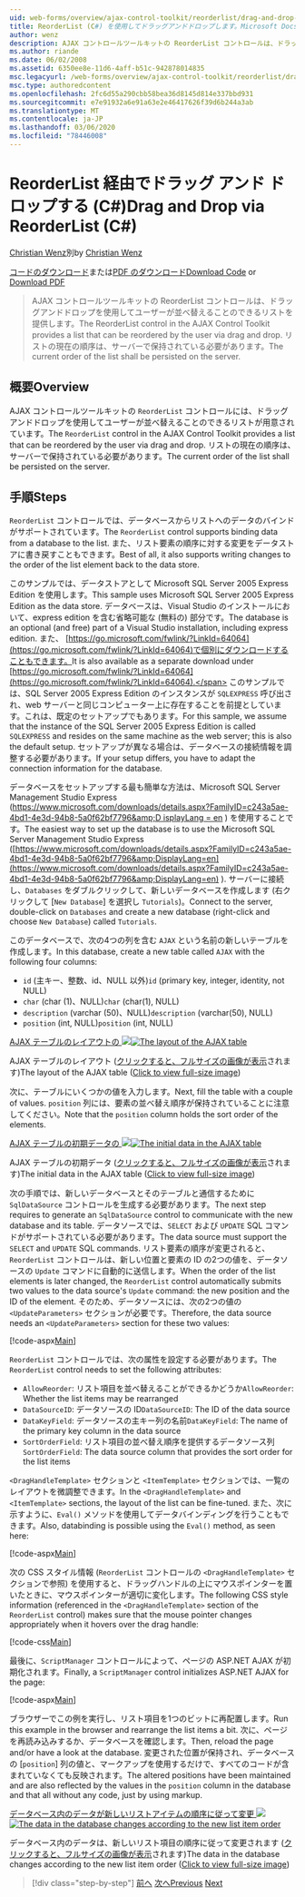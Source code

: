 ```yaml
---
uid: web-forms/overview/ajax-control-toolkit/reorderlist/drag-and-drop-via-reorderlist-cs
title: ReorderList (C#) を使用してドラッグアンドドロップします。Microsoft Docs
author: wenz
description: AJAX コントロールツールキットの ReorderList コントロールは、ドラッグアンドドロップを使用してユーザーが並べ替えることのできるリストを提供します。 リストの現在の順序は...
ms.author: riande
ms.date: 06/02/2008
ms.assetid: 6350ee8e-11d6-4aff-b51c-942878014835
msc.legacyurl: /web-forms/overview/ajax-control-toolkit/reorderlist/drag-and-drop-via-reorderlist-cs
msc.type: authoredcontent
ms.openlocfilehash: 2fc6d55a290cbb58bea36d8145d814e337bbd931
ms.sourcegitcommit: e7e91932a6e91a63e2e46417626f39d6b244a3ab
ms.translationtype: MT
ms.contentlocale: ja-JP
ms.lasthandoff: 03/06/2020
ms.locfileid: "78446008"
---
```

# <a name="drag-and-drop-via-reorderlist-c"></a><span data-ttu-id="c8ec1-104">ReorderList 経由でドラッグ アンド ドロップする (C#)</span><span class="sxs-lookup"><span data-stu-id="c8ec1-104">Drag and Drop via ReorderList (C#)</span></span>

<span data-ttu-id="c8ec1-105">[Christian Wenz](https://github.com/wenz)別</span><span class="sxs-lookup"><span data-stu-id="c8ec1-105">by [Christian Wenz](https://github.com/wenz)</span></span>

<span data-ttu-id="c8ec1-106">[コードのダウンロード](https://download.microsoft.com/download/9/3/f/93f8daea-bebd-4821-833b-95205389c7d0/ReorderList5.cs.zip)または[PDF のダウンロード](https://download.microsoft.com/download/2/d/c/2dc10e34-6983-41d4-9c08-f78f5387d32b/reorderlist5CS.pdf)</span><span class="sxs-lookup"><span data-stu-id="c8ec1-106">[Download Code](https://download.microsoft.com/download/9/3/f/93f8daea-bebd-4821-833b-95205389c7d0/ReorderList5.cs.zip) or [Download PDF](https://download.microsoft.com/download/2/d/c/2dc10e34-6983-41d4-9c08-f78f5387d32b/reorderlist5CS.pdf)</span></span>

> <span data-ttu-id="c8ec1-107">AJAX コントロールツールキットの ReorderList コントロールは、ドラッグアンドドロップを使用してユーザーが並べ替えることのできるリストを提供します。</span><span class="sxs-lookup"><span data-stu-id="c8ec1-107">The ReorderList control in the AJAX Control Toolkit provides a list that can be reordered by the user via drag and drop.</span></span> <span data-ttu-id="c8ec1-108">リストの現在の順序は、サーバーで保持されている必要があります。</span><span class="sxs-lookup"><span data-stu-id="c8ec1-108">The current order of the list shall be persisted on the server.</span></span>

## <a name="overview"></a><span data-ttu-id="c8ec1-109">概要</span><span class="sxs-lookup"><span data-stu-id="c8ec1-109">Overview</span></span>

<span data-ttu-id="c8ec1-110">AJAX コントロールツールキットの `ReorderList` コントロールには、ドラッグアンドドロップを使用してユーザーが並べ替えることのできるリストが用意されています。</span><span class="sxs-lookup"><span data-stu-id="c8ec1-110">The `ReorderList` control in the AJAX Control Toolkit provides a list that can be reordered by the user via drag and drop.</span></span> <span data-ttu-id="c8ec1-111">リストの現在の順序は、サーバーで保持されている必要があります。</span><span class="sxs-lookup"><span data-stu-id="c8ec1-111">The current order of the list shall be persisted on the server.</span></span>

## <a name="steps"></a><span data-ttu-id="c8ec1-112">手順</span><span class="sxs-lookup"><span data-stu-id="c8ec1-112">Steps</span></span>

<span data-ttu-id="c8ec1-113">`ReorderList` コントロールでは、データベースからリストへのデータのバインドがサポートされています。</span><span class="sxs-lookup"><span data-stu-id="c8ec1-113">The `ReorderList` control supports binding data from a database to the list.</span></span> <span data-ttu-id="c8ec1-114">また、リスト要素の順序に対する変更をデータストアに書き戻すこともできます。</span><span class="sxs-lookup"><span data-stu-id="c8ec1-114">Best of all, it also supports writing changes to the order of the list element back to the data store.</span></span>

<span data-ttu-id="c8ec1-115">このサンプルでは、データストアとして Microsoft SQL Server 2005 Express Edition を使用します。</span><span class="sxs-lookup"><span data-stu-id="c8ec1-115">This sample uses Microsoft SQL Server 2005 Express Edition as the data store.</span></span> <span data-ttu-id="c8ec1-116">データベースは、Visual Studio のインストールにおいて、express edition を含む省略可能な (無料の) 部分です。</span><span class="sxs-lookup"><span data-stu-id="c8ec1-116">The database is an optional (and free) part of a Visual Studio installation, including express edition.</span></span> <span data-ttu-id="c8ec1-117">また、 [https://go.microsoft.com/fwlink/?LinkId=64064](https://go.microsoft.com/fwlink/?LinkId=64064)で個別にダウンロードすることもできます。</span><span class="sxs-lookup"><span data-stu-id="c8ec1-117">It is also available as a separate download under [https://go.microsoft.com/fwlink/?LinkId=64064](https://go.microsoft.com/fwlink/?LinkId=64064).</span></span> <span data-ttu-id="c8ec1-118">このサンプルでは、SQL Server 2005 Express Edition のインスタンスが `SQLEXPRESS` 呼び出され、web サーバーと同じコンピューター上に存在することを前提としています。これは、既定のセットアップでもあります。</span><span class="sxs-lookup"><span data-stu-id="c8ec1-118">For this sample, we assume that the instance of the SQL Server 2005 Express Edition is called `SQLEXPRESS` and resides on the same machine as the web server; this is also the default setup.</span></span> <span data-ttu-id="c8ec1-119">セットアップが異なる場合は、データベースの接続情報を調整する必要があります。</span><span class="sxs-lookup"><span data-stu-id="c8ec1-119">If your setup differs, you have to adapt the connection information for the database.</span></span>

<span data-ttu-id="c8ec1-120">データベースをセットアップする最も簡単な方法は、Microsoft SQL Server Management Studio Express ([https://www.microsoft.com/downloads/details.aspx?FamilyID=c243a5ae-4bd1-4e3d-94b8-5a0f62bf7796&amp;D isplayLang = en](https://www.microsoft.com/downloads/details.aspx?FamilyID=c243a5ae-4bd1-4e3d-94b8-5a0f62bf7796&amp;DisplayLang=en) ) を使用することです。</span><span class="sxs-lookup"><span data-stu-id="c8ec1-120">The easiest way to set up the database is to use the Microsoft SQL Server Management Studio Express ([https://www.microsoft.com/downloads/details.aspx?FamilyID=c243a5ae-4bd1-4e3d-94b8-5a0f62bf7796&amp;DisplayLang=en](https://www.microsoft.com/downloads/details.aspx?FamilyID=c243a5ae-4bd1-4e3d-94b8-5a0f62bf7796&amp;DisplayLang=en) ).</span></span> <span data-ttu-id="c8ec1-121">サーバーに接続し、`Databases` をダブルクリックして、新しいデータベースを作成します (右クリックして [`New Database`] を選択し `Tutorials`)。</span><span class="sxs-lookup"><span data-stu-id="c8ec1-121">Connect to the server, double-click on `Databases` and create a new database (right-click and choose `New Database`) called `Tutorials`.</span></span>

<span data-ttu-id="c8ec1-122">このデータベースで、次の4つの列を含む `AJAX` という名前の新しいテーブルを作成します。</span><span class="sxs-lookup"><span data-stu-id="c8ec1-122">In this database, create a new table called `AJAX` with the following four columns:</span></span>

- <span data-ttu-id="c8ec1-123">`id` (主キー、整数、id、NULL 以外)</span><span class="sxs-lookup"><span data-stu-id="c8ec1-123">`id` (primary key, integer, identity, not NULL)</span></span>
- <span data-ttu-id="c8ec1-124">`char` (char (1)、NULL)</span><span class="sxs-lookup"><span data-stu-id="c8ec1-124">`char` (char(1), NULL)</span></span>
- <span data-ttu-id="c8ec1-125">`description` (varchar (50)、NULL)</span><span class="sxs-lookup"><span data-stu-id="c8ec1-125">`description` (varchar(50), NULL)</span></span>
- <span data-ttu-id="c8ec1-126">`position` (int, NULL)</span><span class="sxs-lookup"><span data-stu-id="c8ec1-126">`position` (int, NULL)</span></span>

<span data-ttu-id="c8ec1-127">[AJAX テーブルのレイアウトの ![](drag-and-drop-via-reorderlist-cs/_static/image2.png)](drag-and-drop-via-reorderlist-cs/_static/image1.png)</span><span class="sxs-lookup"><span data-stu-id="c8ec1-127">[![The layout of the AJAX table](drag-and-drop-via-reorderlist-cs/_static/image2.png)](drag-and-drop-via-reorderlist-cs/_static/image1.png)</span></span>

<span data-ttu-id="c8ec1-128">AJAX テーブルのレイアウト ([クリックすると、フルサイズの画像が表示](drag-and-drop-via-reorderlist-cs/_static/image3.png)されます)</span><span class="sxs-lookup"><span data-stu-id="c8ec1-128">The layout of the AJAX table ([Click to view full-size image](drag-and-drop-via-reorderlist-cs/_static/image3.png))</span></span>

<span data-ttu-id="c8ec1-129">次に、テーブルにいくつかの値を入力します。</span><span class="sxs-lookup"><span data-stu-id="c8ec1-129">Next, fill the table with a couple of values.</span></span> <span data-ttu-id="c8ec1-130">`position` 列には、要素の並べ替え順序が保持されていることに注意してください。</span><span class="sxs-lookup"><span data-stu-id="c8ec1-130">Note that the `position` column holds the sort order of the elements.</span></span>

<span data-ttu-id="c8ec1-131">[AJAX テーブルの初期データの ![](drag-and-drop-via-reorderlist-cs/_static/image5.png)](drag-and-drop-via-reorderlist-cs/_static/image4.png)</span><span class="sxs-lookup"><span data-stu-id="c8ec1-131">[![The initial data in the AJAX table](drag-and-drop-via-reorderlist-cs/_static/image5.png)](drag-and-drop-via-reorderlist-cs/_static/image4.png)</span></span>

<span data-ttu-id="c8ec1-132">AJAX テーブルの初期データ ([クリックすると、フルサイズの画像が表示](drag-and-drop-via-reorderlist-cs/_static/image6.png)されます)</span><span class="sxs-lookup"><span data-stu-id="c8ec1-132">The initial data in the AJAX table ([Click to view full-size image](drag-and-drop-via-reorderlist-cs/_static/image6.png))</span></span>

<span data-ttu-id="c8ec1-133">次の手順では、新しいデータベースとそのテーブルと通信するために `SqlDataSource` コントロールを生成する必要があります。</span><span class="sxs-lookup"><span data-stu-id="c8ec1-133">The next step requires to generate an `SqlDataSource` control to communicate with the new database and its table.</span></span> <span data-ttu-id="c8ec1-134">データソースでは、`SELECT` および `UPDATE` SQL コマンドがサポートされている必要があります。</span><span class="sxs-lookup"><span data-stu-id="c8ec1-134">The data source must support the `SELECT` and `UPDATE` SQL commands.</span></span> <span data-ttu-id="c8ec1-135">リスト要素の順序が変更されると、`ReorderList` コントロールは、新しい位置と要素の ID の2つの値を、データソースの `Update` コマンドに自動的に送信します。</span><span class="sxs-lookup"><span data-stu-id="c8ec1-135">When the order of the list elements is later changed, the `ReorderList` control automatically submits two values to the data source's `Update` command: the new position and the ID of the element.</span></span> <span data-ttu-id="c8ec1-136">そのため、データソースには、次の2つの値の `<UpdateParameters>` セクションが必要です。</span><span class="sxs-lookup"><span data-stu-id="c8ec1-136">Therefore, the data source needs an `<UpdateParameters>` section for these two values:</span></span>

[!code-aspx[Main](drag-and-drop-via-reorderlist-cs/samples/sample1.aspx)]

<span data-ttu-id="c8ec1-137">`ReorderList` コントロールでは、次の属性を設定する必要があります。</span><span class="sxs-lookup"><span data-stu-id="c8ec1-137">The `ReorderList` control needs to set the following attributes:</span></span>

- <span data-ttu-id="c8ec1-138">`AllowReorder`: リスト項目を並べ替えることができるかどうか</span><span class="sxs-lookup"><span data-stu-id="c8ec1-138">`AllowReorder`: Whether the list items may be rearranged</span></span>
- <span data-ttu-id="c8ec1-139">`DataSourceID`: データソースの ID</span><span class="sxs-lookup"><span data-stu-id="c8ec1-139">`DataSourceID`: The ID of the data source</span></span>
- <span data-ttu-id="c8ec1-140">`DataKeyField`: データソースの主キー列の名前</span><span class="sxs-lookup"><span data-stu-id="c8ec1-140">`DataKeyField`: The name of the primary key column in the data source</span></span>
- <span data-ttu-id="c8ec1-141">`SortOrderField`: リスト項目の並べ替え順序を提供するデータソース列</span><span class="sxs-lookup"><span data-stu-id="c8ec1-141">`SortOrderField`: The data source column that provides the sort order for the list items</span></span>

<span data-ttu-id="c8ec1-142">`<DragHandleTemplate>` セクションと `<ItemTemplate>` セクションでは、一覧のレイアウトを微調整できます。</span><span class="sxs-lookup"><span data-stu-id="c8ec1-142">In the `<DragHandleTemplate>` and `<ItemTemplate>` sections, the layout of the list can be fine-tuned.</span></span> <span data-ttu-id="c8ec1-143">また、次に示すように、`Eval()` メソッドを使用してデータバインディングを行うこともできます。</span><span class="sxs-lookup"><span data-stu-id="c8ec1-143">Also, databinding is possible using the `Eval()` method, as seen here:</span></span>

[!code-aspx[Main](drag-and-drop-via-reorderlist-cs/samples/sample2.aspx)]

<span data-ttu-id="c8ec1-144">次の CSS スタイル情報 (`ReorderList` コントロールの `<DragHandleTemplate>` セクションで参照) を使用すると、ドラッグハンドルの上にマウスポインターを置いたときに、マウスポインターが適切に変化します。</span><span class="sxs-lookup"><span data-stu-id="c8ec1-144">The following CSS style information (referenced in the `<DragHandleTemplate>` section of the `ReorderList` control) makes sure that the mouse pointer changes appropriately when it hovers over the drag handle:</span></span>

[!code-css[Main](drag-and-drop-via-reorderlist-cs/samples/sample3.css)]

<span data-ttu-id="c8ec1-145">最後に、`ScriptManager` コントロールによって、ページの ASP.NET AJAX が初期化されます。</span><span class="sxs-lookup"><span data-stu-id="c8ec1-145">Finally, a `ScriptManager` control initializes ASP.NET AJAX for the page:</span></span>

[!code-aspx[Main](drag-and-drop-via-reorderlist-cs/samples/sample4.aspx)]

<span data-ttu-id="c8ec1-146">ブラウザーでこの例を実行し、リスト項目を1つのビットに再配置します。</span><span class="sxs-lookup"><span data-stu-id="c8ec1-146">Run this example in the browser and rearrange the list items a bit.</span></span> <span data-ttu-id="c8ec1-147">次に、ページを再読み込みするか、データベースを確認します。</span><span class="sxs-lookup"><span data-stu-id="c8ec1-147">Then, reload the page and/or have a look at the database.</span></span> <span data-ttu-id="c8ec1-148">変更された位置が保持され、データベースの [`position`] 列の値と、マークアップを使用するだけで、すべてのコードが含まれていなくても反映されます。</span><span class="sxs-lookup"><span data-stu-id="c8ec1-148">The altered positions have been maintained and are also reflected by the values in the `position` column in the database and that all without any code, just by using markup.</span></span>

<span data-ttu-id="c8ec1-149">[データベース内のデータが新しいリストアイテムの順序に従って変更 ![](drag-and-drop-via-reorderlist-cs/_static/image8.png)](drag-and-drop-via-reorderlist-cs/_static/image7.png)</span><span class="sxs-lookup"><span data-stu-id="c8ec1-149">[![The data in the database changes according to the new list item order](drag-and-drop-via-reorderlist-cs/_static/image8.png)](drag-and-drop-via-reorderlist-cs/_static/image7.png)</span></span>

<span data-ttu-id="c8ec1-150">データベース内のデータは、新しいリスト項目の順序に従って変更されます ([クリックすると、フルサイズの画像が表示](drag-and-drop-via-reorderlist-cs/_static/image9.png)されます)</span><span class="sxs-lookup"><span data-stu-id="c8ec1-150">The data in the database changes according to the new list item order ([Click to view full-size image](drag-and-drop-via-reorderlist-cs/_static/image9.png))</span></span>

> [!div class="step-by-step"]
> <span data-ttu-id="c8ec1-151">[前へ](using-postbacks-with-reorderlist-cs.md)
> [次へ](using-postbacks-with-reorderlist-vb.md)</span><span class="sxs-lookup"><span data-stu-id="c8ec1-151">[Previous](using-postbacks-with-reorderlist-cs.md)
[Next](using-postbacks-with-reorderlist-vb.md)</span></span>
